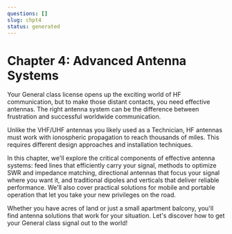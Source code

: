 ```yaml
---
questions: []
slug: chpt4
status: generated
---
```


# Chapter 4: Advanced Antenna Systems

Your General class license opens up the exciting world of HF communication, but to make those distant contacts, you need effective antennas. The right antenna system can be the difference between frustration and successful worldwide communication.

Unlike the VHF/UHF antennas you likely used as a Technician, HF antennas must work with ionospheric propagation to reach thousands of miles. This requires different design approaches and installation techniques.

In this chapter, we'll explore the critical components of effective antenna systems: feed lines that efficiently carry your signal, methods to optimize SWR and impedance matching, directional antennas that focus your signal where you want it, and traditional dipoles and verticals that deliver reliable performance. We'll also cover practical solutions for mobile and portable operation that let you take your new privileges on the road.

Whether you have acres of land or just a small apartment balcony, you'll find antenna solutions that work for your situation. Let's discover how to get your General class signal out to the world!
